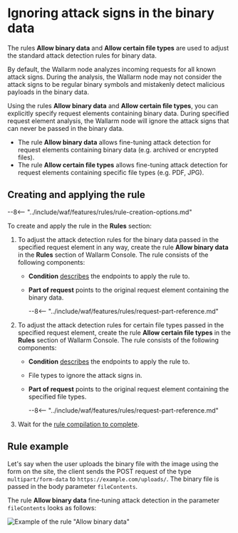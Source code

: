 [request-processing]:       request-processing.md

# Ignoring attack signs in the binary data

The rules **Allow binary data** and **Allow certain file types** are used to adjust the standard attack detection rules for binary data.

By default, the Wallarm node analyzes incoming requests for all known attack signs. During the analysis, the Wallarm node may not consider the attack signs to be regular binary symbols and mistakenly detect malicious payloads in the binary data.

Using the rules **Allow binary data** and **Allow certain file types**, you can explicitly specify request elements containing binary data. During specified request element analysis, the Wallarm node will ignore the attack signs that can never be passed in the binary data.

* The rule **Allow binary data** allows fine-tuning attack detection for request elements containing binary data (e.g. archived or encrypted files).
* The rule **Allow certain file types** allows fine-tuning attack detection for request elements containing specific file types (e.g. PDF, JPG).

## Creating and applying the rule

--8<-- "../include/waf/features/rules/rule-creation-options.md"

To create and apply the rule in the **Rules** section:

1. To adjust the attack detection rules for the binary data passed in the specified request element in any way, create the rule **Allow binary data** in the **Rules** section of Wallarm Console. The rule consists of the following components:

      * **Condition** [describes](add-rule.md#branch-description) the endpoints to apply the rule to.
      * **Part of request** points to the original request element containing the binary data.

         --8<-- "../include/waf/features/rules/request-part-reference.md"
2. To adjust the attack detection rules for certain file types passed in the specified request element, create the rule **Allow certain file types** in the **Rules** section of Wallarm Console. The rule consists of the following components:
      
      * **Condition** [describes](add-rule.md#branch-description) the endpoints to apply the rule to.
      * File types to ignore the attack signs in.
      * **Part of request** points to the original request element containing the specified file types.

         --8<-- "../include/waf/features/rules/request-part-reference.md"
3. Wait for the [rule compilation to complete](compiling.md).

## Rule example

Let's say when the user uploads the binary file with the image using the form on the site, the client sends the POST request of the type `multipart/form-data` to `https://example.com/uploads/`. The binary file is passed in the body parameter `fileContents`.

The rule **Allow binary data** fine‑tuning attack detection in the parameter `fileContents` looks as follows:

![Example of the rule "Allow binary data"](../../images/user-guides/rules/ignore-binary-attacks-example.png)
